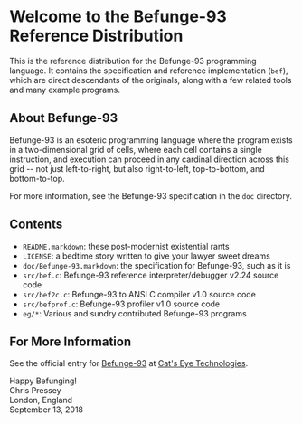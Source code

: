 Welcome to the Befunge-93 Reference Distribution
================================================

This is the reference distribution for the Befunge-93 programming language.
It contains the specification and reference implementation (`bef`), which
are direct descendants of the originals, along with a few related tools and
many example programs.

About Befunge-93
----------------

Befunge-93 is an esoteric programming language where the program exists in a
two-dimensional grid of cells, where each cell contains a single instruction,
and execution can proceed in any cardinal direction across this grid -- not
just left-to-right, but also right-to-left, top-to-bottom, and bottom-to-top.

For more information, see the Befunge-93 specification in the `doc` directory.

Contents
--------

*   `README.markdown`: these post-modernist existential rants
*   `LICENSE`: a bedtime story written to give your lawyer sweet dreams
*   `doc/Befunge-93.markdown`: the specification for Befunge-93, such as it is
*   `src/bef.c`: Befunge-93 reference interpreter/debugger v2.24 source code
*   `src/bef2c.c`: Befunge-93 to ANSI C compiler v1.0 source code
*   `src/befprof.c`: Befunge-93 profiler v1.0 source code
*   `eg/*`: Various and sundry contributed Befunge-93 programs

For More Information
--------------------

See the official entry for [Befunge-93][] at [Cat's Eye Technologies][].

[Befunge-93]: http://catseye.tc/node/Befunge-93
[Cat's Eye Technologies]: http://catseye.tc/

Happy Befunging!  
Chris Pressey  
London, England  
September 13, 2018
